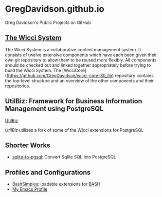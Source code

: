 # GregDavidson.github.io
Greg Davidson's Public Projects on GitHub

## [The Wicci System](https://github.com/GregDavidson/wicci-core-S0_lib)

The Wicci System is a collaborative content management system.  It consists of twelve extensive components which have each been given their own git repository to allow them to be reused more flexibly.  All components should be checked out and linked together appropriately before trying to build the Wicci System.  The [WicciCore]((https://github.com/GregDavidson/wicci-core-S0_lib) repository contains the top-level structure and an overview of the other components and their repositories.

## UtilBiz: Framework for Business Information Management using PostgreSQL

[UtilBiz](https://github.com/GregDavidson/UtilBiz)

_UtilBiz_ utilizes a fork of some of the Wicci extensions for PostgreSQL

## Shorter Works

+ [sqlite-to-pgsql](https://github.com/GregDavidson/sqlite-to-pgsql): Convert Sqlite SQL into PostgreSQL

## Profiles and Configurations

+ [BashSimples](https://github.com/GregDavidson/BashSimples): loadable extensions for [BASH](https://www.gnu.org/software/bash/bash.html)
+ [My Emacs Profile](https://github.com/GregDavidson/EmacsProfile)
